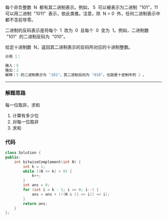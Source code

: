 每个非负整数  N  都有其二进制表示。例如， 5  可以被表示为二进制  "101"，11 可以用二进制  "1011"  表示，依此类推。注意，除  N = 0  外，任何二进制表示中都不含前导零。

二进制的反码表示是将每个  1  改为  0  且每个  0  变为  1。例如，二进制数  "101"  的二进制反码为  "010"。

给定十进制数  N，返回其二进制表示的反码所对应的十进制整数。

```cpp
示例 1：

输入：5
输出：2
解释：5 的二进制表示为 "101"，其二进制反码为 "010"，也就是十进制中的 2 。
```

---

### 解题思路

每一位取非，求和

1. 计算有多少位
2. 对每一位取非
3. 求和

### 代码

```cpp
class Solution {
public:
    int bitwiseComplement(int N) {
        int k = 1;
        while ((N >> k) > 0) {
            k++;
        }
        int ans = 0;
        for (int i = k - 1; i >= 0; i--) {
            ans = ans + (!(N & (1 << i)) << i);
        }
        return ans;
    }
};
```
